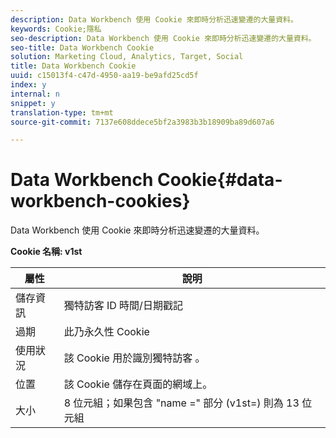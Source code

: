 ```yaml
---
description: Data Workbench 使用 Cookie 來即時分析迅速變遷的大量資料。
keywords: Cookie;隱私
seo-description: Data Workbench 使用 Cookie 來即時分析迅速變遷的大量資料。
seo-title: Data Workbench Cookie
solution: Marketing Cloud, Analytics, Target, Social
title: Data Workbench Cookie
uuid: c15013f4-c47d-4950-aa19-be9afd25cd5f
index: y
internal: n
snippet: y
translation-type: tm+mt
source-git-commit: 7137e608ddece5bf2a3983b3b18909ba89d607a6

---
```



# Data Workbench Cookie{#data-workbench-cookies}

Data Workbench 使用 Cookie 來即時分析迅速變遷的大量資料。

**Cookie 名稱: v1st**

| 屬性 | 說明 |
|---|---|
| 儲存資訊 | 獨特訪客 ID 時間/日期戳記 |
| 過期 | 此乃永久性 Cookie |
| 使用狀況 | 該 Cookie 用於識別獨特訪客    。 |
| 位置 | 該 Cookie 儲存在頁面的網域上。 |
| 大小 | 8 位元組；如果包含 "name =" 部分 (v1st=) 則為 13 位元組 |

